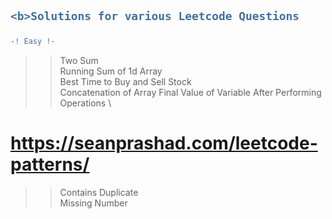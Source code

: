 <h2>

```diff

<b>Solutions for various Leetcode Questions

```

</h2>



```diff
-! Easy !-
```
>>  Two Sum \
>>  Running Sum of 1d Array \
>>  Best Time to Buy and Sell Stock \
>>  Concatenation of Array
>>  Final Value of Variable After Performing Operations \

# https://seanprashad.com/leetcode-patterns/
>>  Contains Duplicate \
>>   Missing Number


